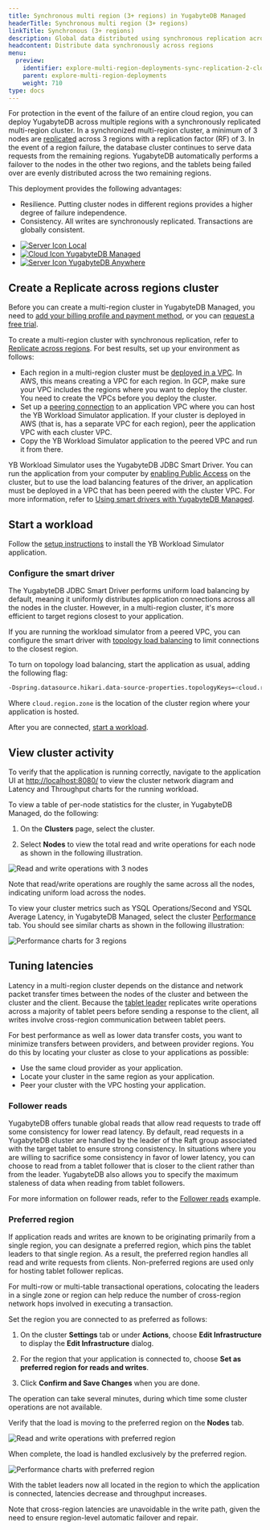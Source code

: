 ```yaml
---
title: Synchronous multi region (3+ regions) in YugabyteDB Managed
headerTitle: Synchronous multi region (3+ regions)
linkTitle: Synchronous (3+ regions)
description: Global data distributed using synchronous replication across regions using YugabyteDB Managed.
headcontent: Distribute data synchronously across regions
menu:
  preview:
    identifier: explore-multi-region-deployments-sync-replication-2-cloud
    parent: explore-multi-region-deployments
    weight: 710
type: docs
---
```


For protection in the event of the failure of an entire cloud region, you can deploy YugabyteDB across multiple regions with a synchronously replicated multi-region cluster. In a synchronized multi-region cluster, a minimum of 3 nodes are [replicated](../../../architecture/docdb-replication/replication/) across 3 regions with a replication factor (RF) of 3. In the event of a region failure, the database cluster continues to serve data requests from the remaining regions. YugabyteDB automatically performs a failover to the nodes in the other two regions, and the tablets being failed over are evenly distributed across the two remaining regions.

This deployment provides the following advantages:

- Resilience. Putting cluster nodes in different regions provides a higher degree of failure independence.
- Consistency. All writes are synchronously replicated. Transactions are globally consistent.

<ul class="nav nav-tabs-alt nav-tabs-yb">
  <li>
    <a href="../synchronous-replication-ysql/" class="nav-link">
      <img src="/icons/database.svg" alt="Server Icon">
      Local
    </a>
  </li>
  <li>
    <a href="../synchronous-replication-cloud/" class="nav-link active">
      <img src="/icons/cloud.svg" alt="Cloud Icon">
      YugabyteDB Managed
    </a>
  </li>
  <li>
    <a href="../synchronous-replication-yba/" class="nav-link">
      <img src="/icons/server.svg" alt="Server Icon">
      YugabyteDB Anywhere
    </a>
  </li>
</ul>

## Create a Replicate across regions cluster

Before you can create a multi-region cluster in YugabyteDB Managed, you need to [add your billing profile and payment method](../../../yugabyte-cloud/cloud-admin/cloud-billing-profile/), or you can [request a free trial](https://support.yugabyte.com/hc/en-us/requests/new?ticket_form_id=360003113431).

To create a multi-region cluster with synchronous replication, refer to [Replicate across regions](../../../yugabyte-cloud/cloud-basics/create-clusters/create-clusters-multisync/). For best results, set up your environment as follows:

- Each region in a multi-region cluster must be [deployed in a VPC](../../../yugabyte-cloud/cloud-basics/cloud-vpcs/cloud-add-vpc/). In AWS, this means creating a VPC for each region. In GCP, make sure your VPC includes the regions where you want to deploy the cluster. You need to create the VPCs before you deploy the cluster.
- Set up a [peering connection](../../../yugabyte-cloud/cloud-basics/cloud-vpcs/cloud-add-peering/) to an application VPC where you can host the YB Workload Simulator application. If your cluster is deployed in AWS (that is, has a separate VPC for each region), peer the application VPC with each cluster VPC.
- Copy the YB Workload Simulator application to the peered VPC and run it from there.

YB Workload Simulator uses the YugabyteDB JDBC Smart Driver. You can run the application from your computer by [enabling Public Access](../../../yugabyte-cloud/cloud-secure-clusters/add-connections/#enabling-public-access) on the cluster, but to use the load balancing features of the driver, an application must be deployed in a VPC that has been peered with the cluster VPC. For more information, refer to [Using smart drivers with YugabyteDB Managed](../../../drivers-orms/smart-drivers/#using-smart-drivers-with-yugabytedb-managed).

## Start a workload

Follow the [setup instructions](../../#set-up-yb-workload-simulator) to install the YB Workload Simulator application.

### Configure the smart driver

The YugabyteDB JDBC Smart Driver performs uniform load balancing by default, meaning it uniformly distributes application connections across all the nodes in the cluster. However, in a multi-region cluster, it's more efficient to target regions closest to your application.

If you are running the workload simulator from a peered VPC, you can configure the smart driver with [topology load balancing](../../../drivers-orms/smart-drivers/#topology-aware-connection-load-balancing) to limit connections to the closest region.

To turn on topology load balancing, start the application as usual, adding the following flag:

```sh
-Dspring.datasource.hikari.data-source-properties.topologyKeys=<cloud.region.zone>
```

Where `cloud.region.zone` is the location of the cluster region where your application is hosted.

After you are connected, [start a workload](../../#start-a-read-and-write-workload).

## View cluster activity

To verify that the application is running correctly, navigate to the application UI at <http://localhost:8080/> to view the cluster network diagram and Latency and Throughput charts for the running workload.

To view a table of per-node statistics for the cluster, in YugabyteDB Managed, do the following:

1. On the **Clusters** page, select the cluster.

1. Select **Nodes** to view the total read and write operations for each node as shown in the following illustration.

![Read and write operations with 3 nodes](/images/ce/multisync-managed-nodes.png)

Note that read/write operations are roughly the same across all the nodes, indicating uniform load across the nodes.

To view your cluster metrics such as YSQL Operations/Second and YSQL Average Latency, in YugabyteDB Managed, select the cluster [Performance](/preview/yugabyte-cloud/cloud-monitor/overview/#performance-metrics) tab. You should see similar charts as shown in the following illustration:

![Performance charts for 3 regions](/images/ce/multisync-managed-charts.png)

## Tuning latencies

Latency in a multi-region cluster depends on the distance and network packet transfer times between the nodes of the cluster and between the cluster and the client. Because the [tablet leader](../../../architecture/core-functions/write-path/#preparation-of-the-operation-for-replication-by-tablet-leader) replicates write operations across a majority of tablet peers before sending a response to the client, all writes involve cross-region communication between tablet peers.

For best performance as well as lower data transfer costs, you want to minimize transfers between providers, and between provider regions. You do this by locating your cluster as close to your applications as possible:

- Use the same cloud provider as your application.
- Locate your cluster in the same region as your application.
- Peer your cluster with the VPC hosting your application.

### Follower reads

YugabyteDB offers tunable global reads that allow read requests to trade off some consistency for lower read latency. By default, read requests in a YugabyteDB cluster are handled by the leader of the Raft group associated with the target tablet to ensure strong consistency. In situations where you are willing to sacrifice some consistency in favor of lower latency, you can choose to read from a tablet follower that is closer to the client rather than from the leader. YugabyteDB also allows you to specify the maximum staleness of data when reading from tablet followers.

For more information on follower reads, refer to the [Follower reads](../../ysql-language-features/going-beyond-sql/follower-reads-ysql/) example.

### Preferred region

If application reads and writes are known to be originating primarily from a single region, you can designate a preferred region, which pins the tablet leaders to that single region. As a result, the preferred region handles all read and write requests from clients. Non-preferred regions are used only for hosting tablet follower replicas.

For multi-row or multi-table transactional operations, colocating the leaders in a single zone or region can help reduce the number of cross-region network hops involved in executing a transaction.

Set the region you are connected to as preferred as follows:

1. On the cluster **Settings** tab or under **Actions**, choose **Edit Infrastructure** to display the **Edit Infrastructure** dialog.

1. For the region that your application is connected to, choose **Set as preferred region for reads and writes**.

1. Click **Confirm and Save Changes** when you are done.

The operation can take several minutes, during which time some cluster operations are not available.

Verify that the load is moving to the preferred region on the **Nodes** tab.

![Read and write operations with preferred region](/images/ce/multisync-managed-nodes-preferred.png)

When complete, the load is handled exclusively by the preferred region.

![Performance charts with preferred region](/images/ce/multisync-managed-charts-preferred.png)

With the tablet leaders now all located in the region to which the application is connected, latencies decrease and throughput increases.

Note that cross-region latencies are unavoidable in the write path, given the need to ensure region-level automatic failover and repair.
